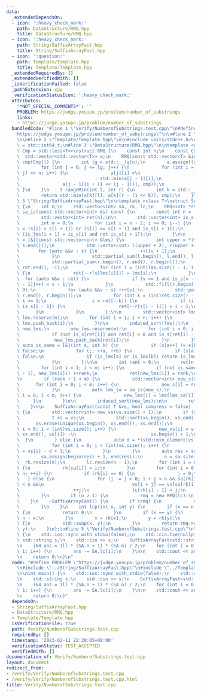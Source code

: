 ```yaml
---
data:
  _extendedDependsOn:
  - icon: ':heavy_check_mark:'
    path: DataStructure/RMQ.hpp
    title: DataStructure/RMQ.hpp
  - icon: ':heavy_check_mark:'
    path: String/SuffixArrayFast.hpp
    title: String/SuffixArrayFast.hpp
  - icon: ':question:'
    path: Template/Template.hpp
    title: Template/Template.hpp
  _extendedRequiredBy: []
  _extendedVerifiedWith: []
  _isVerificationFailed: false
  _pathExtension: cpp
  _verificationStatusIcon: ':heavy_check_mark:'
  attributes:
    '*NOT_SPECIAL_COMMENTS*': ''
    PROBLEM: https://judge.yosupo.jp/problem/number_of_substrings
    links:
    - https://judge.yosupo.jp/problem/number_of_substrings
  bundledCode: "#line 1 \"Verify/NumberofSubstrings.test.cpp\"\n#define PROBLEM \"\
    https://judge.yosupo.jp/problem/number_of_substrings\"\n\n#line 2 \"String/SuffixArrayFast.hpp\"\
    \n\n#line 2 \"Template/Template.hpp\"\n\n#include <bits/stdc++.h>\n\nusing i64\
    \ = std::int64_t;\n#line 3 \"DataStructure/RMQ.hpp\"\n\ntemplate <class T, class\
    \ Cmp = std::less<T>>\nstruct RMQ {\n    const int n;\n    const Cmp cmp;\n  \
    \  std::vector<std::vector<T>> a;\n    RMQ(const std::vector<T> &init) : n(init.size()),\
    \ cmp(Cmp()) {\n        int lg = std::__lg(n);\n        a.assign(lg + 1, std::vector<T>(n));\n\
    \        for (int j = 0; j <= lg; j++) {\n            for (int i = 0; i + (1 <<\
    \ j) <= n; i++) {\n                a[j][i] =\n                    (j == 0 ? init[i]\n\
    \                            : std::min(a[j - 1][i],\n                       \
    \                a[j - 1][i + (1 << (j - 1))], cmp));\n            }\n       \
    \ }\n    }\n    T rangeMin(int l, int r) {\n        int k = std::__lg(r - l);\n\
    \        return std::min(a[k][l], a[k][r - (1 << k)], cmp);\n    }\n};\n#line\
    \ 5 \"String/SuffixArrayFast.hpp\"\n\ntemplate <class T>\nstruct SuffixArrayFast\
    \ {\n    int n;\n    std::vector<int> sa, rk, lc;\n    RMQ<int> *rmq;\n\n    std::vector<int>\
    \ sa_is(const std::vector<int> &s) const {\n        const int n = (int)s.size();\n\
    \        std::vector<int> ret(n);\n\n        std::vector<int> is_s(n), is_lms(n);\n\
    \        int m = 0;\n        for (int i = n - 2; i >= 0; i--) {\n            is_s[i]\
    \ = (s[i] > s[i + 1]) or (s[i] == s[i + 1] and is_s[i + 1]);\n            m +=\
    \ (is_lms[i + 1] = is_s[i] and not is_s[i + 1]);\n        }\n\n        auto induced_sort\
    \ = [&](const std::vector<int> &lms) {\n            int upper = *(std::max_element(s.begin(),\
    \ s.end()));\n            std::vector<int> l(upper + 2), r(upper + 2);\n     \
    \       for (auto &&v : s) {\n                ++l[v + 1];\n                ++r[v];\n\
    \            }\n            std::partial_sum(l.begin(), l.end(), l.begin());\n\
    \            std::partial_sum(r.begin(), r.end(), r.begin());\n            std::fill(ret.begin(),\
    \ ret.end(), -1);\n            for (int i = (int)lms.size() - 1; i >= 0; i--)\
    \ {\n                ret[--r[s[lms[i]]]] = lms[i];\n            }\n          \
    \  for (auto &&v : ret) {\n                if (v >= 1 and is_s[v - 1]) ret[l[s[v\
    \ - 1]]++] = v - 1;\n            }\n            std::fill(r.begin(), r.end(),\
    \ 0);\n            for (auto &&v : s) ++r[v];\n            std::partial_sum(r.begin(),\
    \ r.end(), r.begin());\n            for (int k = (int)ret.size() - 1, i = ret[k];\
    \ k >= 1;\n                 i = ret[--k]) {\n                if (i >= 1 and not\
    \ is_s[i - 1]) {\n                    ret[--r[s[i - 1]]] = i - 1;\n          \
    \      }\n            }\n        };\n\n        std::vector<int> lms;\n       \
    \ lms.reserve(m);\n        for (int i = 1; i < n; i++) {\n            if (is_lms[i])\
    \ lms.push_back(i);\n        }\n\n        induced_sort(lms);\n\n        std::vector<int>\
    \ new_lms;\n        new_lms.reserve(m);\n        for (int i = 0; i < n; i++) {\n\
    \            if (not is_s[ret[i]] and ret[i] > 0 and is_s[ret[i] - 1]) {\n   \
    \             new_lms.push_back(ret[i]);\n            }\n        }\n\n       \
    \ auto is_same = [&](int a, int b) {\n            if (s[a++] != s[b++]) return\
    \ false;\n            for (;; ++a, ++b) {\n                if (s[a] != s[b]) return\
    \ false;\n                if (is_lms[a] or is_lms[b]) return is_lms[a] and is_lms[b];\n\
    \            }\n        };\n\n        int rank = 0;\n        ret[n - 1] = 0;\n\
    \        for (int i = 1; i < m; i++) {\n            if (not is_same(new_lms[i\
    \ - 1], new_lms[i])) ++rank;\n            ret[new_lms[i]] = rank;\n        }\n\
    \n        if (rank + 1 < m) {\n            std::vector<int> new_s(m);\n      \
    \      for (int i = 0; i < m; i++) {\n                new_s[i] = ret[lms[i]];\n\
    \            }\n            auto lms_sa = sa_is(new_s);\n            for (int\
    \ i = 0; i < m; i++) {\n                new_lms[i] = lms[lms_sa[i]];\n       \
    \     }\n        }\n\n        induced_sort(new_lms);\n\n        return ret;\n\
    \    }\n\n    SuffixArrayFast(const T &vs, bool compress = false) : rmq(nullptr)\
    \ {\n        std::vector<int> new_vs(vs.size() + 1);\n        if (compress) {\n\
    \            T xs = vs;\n            std::sort(xs.begin(), xs.end());\n      \
    \      xs.erase(unique(xs.begin(), xs.end()), xs.end());\n            for (int\
    \ i = 0; i < (int)vs.size(); i++) {\n                new_vs[i] = std::lower_bound(xs.begin(),\
    \ xs.end(), vs[i]) -\n                            xs.begin() + 1;\n          \
    \  }\n        } else {\n            auto d = *(std::min_element(vs.begin(), vs.end()));\n\
    \            for (int i = 0; i < (int)vs.size(); i++) {\n                new_vs[i]\
    \ = vs[i] - d + 1;\n            }\n        }\n        auto res = sa_is(new_vs);\n\
    \        sa.assign(begin(res) + 1, end(res));\n        n = sa.size();\n      \
    \  rk.resize(n);\n        lc.resize(n - 1);\n        for (int i = 0; i < n; i++)\
    \ {\n            rk[sa[i]] = i;\n        }\n        for (int i = 0, j = 0; i <\
    \ n; ++i) {\n            if (rk[i] == 0) {\n                j = 0;\n         \
    \   } else {\n                for (j -= j > 0; i + j < n && sa[rk[i] - 1] + j\
    \ < n &&\n                                 vs[i + j] == vs[sa[rk[i] - 1] + j];)\n\
    \                    ++j;\n                lc[rk[i] - 1] = j;\n            }\n\
    \        }\n        if (n > 1) {\n            rmq = new RMQ(lc);\n        }\n\
    \    }\n    ~SuffixArrayFast() {\n        if (rmq) {\n            delete rmq;\n\
    \        }\n    }\n    int lcp(int x, int y) {\n        if (x == n || y == n)\
    \ {\n            return 0;\n        }\n        if (x == y) {\n            return\
    \ n - x;\n        }\n        x = rk[x];\n        y = rk[y];\n        if (x > y)\
    \ {\n            std::swap(x, y);\n        }\n        return rmq->rangeMin(x,\
    \ y);\n    }\n};\n#line 5 \"Verify/NumberofSubstrings.test.cpp\"\n\nint main()\
    \ {\n    std::ios::sync_with_stdio(false);\n    std::cin.tie(nullptr);\n\n   \
    \ std::string s;\n    std::cin >> s;\n    SuffixArrayFast<std::string> SA(s);\n\
    \n    i64 ans = 1ll * (SA.n + 1) * (SA.n) / 2;\n    for (int i = 0; i < SA.n -\
    \ 1; i++) {\n        ans -= SA.lc[i];\n    }\n\n    std::cout << ans << '\\n';\n\
    \n    return 0;\n}\n"
  code: "#define PROBLEM \"https://judge.yosupo.jp/problem/number_of_substrings\"\n\
    \n#include \"../String/SuffixArrayFast.hpp\"\n#include \"../Template/Template.hpp\"\
    \n\nint main() {\n    std::ios::sync_with_stdio(false);\n    std::cin.tie(nullptr);\n\
    \n    std::string s;\n    std::cin >> s;\n    SuffixArrayFast<std::string> SA(s);\n\
    \n    i64 ans = 1ll * (SA.n + 1) * (SA.n) / 2;\n    for (int i = 0; i < SA.n -\
    \ 1; i++) {\n        ans -= SA.lc[i];\n    }\n\n    std::cout << ans << '\\n';\n\
    \n    return 0;\n}"
  dependsOn:
  - String/SuffixArrayFast.hpp
  - DataStructure/RMQ.hpp
  - Template/Template.hpp
  isVerificationFile: true
  path: Verify/NumberofSubstrings.test.cpp
  requiredBy: []
  timestamp: '2023-02-11 22:28:05+08:00'
  verificationStatus: TEST_ACCEPTED
  verifiedWith: []
documentation_of: Verify/NumberofSubstrings.test.cpp
layout: document
redirect_from:
- /verify/Verify/NumberofSubstrings.test.cpp
- /verify/Verify/NumberofSubstrings.test.cpp.html
title: Verify/NumberofSubstrings.test.cpp
---
```

